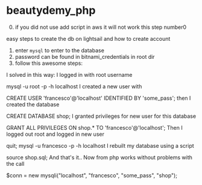 # beautydemy_php

0. if you did not use add script in aws it will not work this step number0

easy steps to create the db on lightsail and how to create account

1. enter ```mysql``` to enter to the database
2. password can be found in bitnami_credentials in root dir
3. follow this awesome steps:

I solved in this way: I logged in with root username

mysql -u root -p -h localhost
I created a new user with

CREATE USER 'francesco'@'localhost' IDENTIFIED BY 'some_pass';
then I created the database

CREATE DATABASE shop;
I granted privileges for new user for this database

GRANT ALL PRIVILEGES ON shop.* TO 'francesco'@'localhost';
Then I logged out root and logged in new user

quit;
mysql -u francesco -p -h localhost
I rebuilt my database using a script

source shop.sql;
And that's it.. Now from php works without problems with the call

 $conn = new mysqli("localhost", "francesco", "some_pass", "shop");
